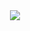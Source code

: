 <div align=center>
	<img src="https://capsule-render.vercel.app/api?type=waving&color=auto&height=200&section=header&text=Sangyeon%20Github!&fontSize=90" />	
</div>
